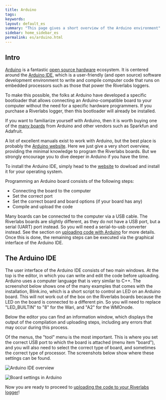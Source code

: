 ```yaml
---
title: Arduino
tags:
keywords:
layout: default_es
summary: "This page gives a short overview of the Arduino environment"
sidebar: home_sidebar_es
permalink: es/arduino.html
---
```


## Intro

[Arduino](https://www.arduino.cc/) is a fantastic [open source hardware](https://en.wikipedia.org/wiki/Open-source_hardware) ecosystem. It is centered around the [Arduino IDE](https://www.arduino.cc/en/software), which is a user-friendly (and open source) software development environment to write and compile computer code that runs on embedded processors such as those that power the Riverlabs loggers.

To make this possible, the folks at Arduino have developed a specific bootloader that allows connecting an Arduino-compatible board to your computer without the need for a specific hardware programmers. If you purchase a Riverlabs logger, then this bootloader will already be installed.

If you want to familiarize yourself with Arduino, then it is worth buying one of the [many boards](https://www.arduino.cc/en/Main/Products) from Arduino and other vendors such as Sparkfun and Adafruit.

A lot of excellent manuals exist to work with Arduino, but the best place is probably the [Arduino website](https://www.arduino.cc/en/Guide/Environment). Here we just give a very short overview, providing the minimal knowledge to program the Riverlabs boards. But we strongly encourage you to dive deeper in Arduino if you have the time.

To install the Arduino IDE, simply head to the [website](https://www.arduino.cc/en/software) to dowload and install it for your operating system.

Programming an Arduino board consists of the following steps:

- Connecting the board to the computer
- Set the correct port
- Set the correct board and board options (if your board has any)
- Compile and upload the code

Many boards can be connected to the computer via a USB cable. The Riverlabs boards are slightly different, as they do not have a USB port, but a serial (UART) port instead. So you will need a serial-to-usb converter instead. See the section on [uploading code with Arduino](upload.html) for more details. Once this is done, the remaining steps can be executed via the graphical interface of the Arduino IDE.

## The Arduino IDE

The user interface of the Arduino IDE consists of two main windows. At the top is the editor, in which you can write and edit the code before uploading. Arduino uses a computer language that is very similar to C++. The screenshot below shows one of the many examples that comes with the installation, Blink.ino, which is a short script to control an LED on an Arduino board. This will not work out of the box on the Riverlabs boards because the LED on the board is connected to a different pin. So you will need to replace "LED_BUILTIN" to "8" for the Wari, and "A2" for the WMOnode.

Below the editor you can find an information window, which displays the output of the compilation and uploading steps, including any errors that may occur during this process.

Of the menus, the "tool" menu is the most important. This is where you set the correct USB port to which the board is attached (menu item "board"), and you will also need to select the correct type of board, and sometimes the correct type of processor. The screenshots below show where these settings can be found.

![Arduino IDE overview](images/arduino1.jpg "Arduino IDE Overview")

![Board settings in Arduino](images/arduino2.jpg "Arduino IDE Settings")

Now you are ready to proceed to [uploading the code to your Riverlabs logger](upload.html)!








